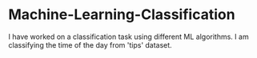 # Machine-Learning-Classification
I have worked on a classification task using different ML algorithms.
I am classifying the time of the day from 'tips' dataset.
